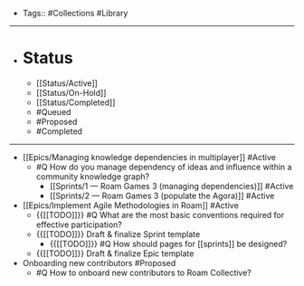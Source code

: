 - Tags:: #Collections #Library
- ---
- # Status
    - [[Status/Active]]
    - [[Status/On-Hold]]
    - [[Status/Completed]]
    - #Queued
    - #Proposed
    - #Completed
- ---
- [[Epics/Managing knowledge dependencies in multiplayer]] #Active
    - #Q How do you manage dependency of ideas and influence within a community knowledge graph?
        - [[Sprints/1 — Roam Games 3 (managing dependencies)]] #Active
        - [[Sprints/2 — Roam Games 3 (populate the Agora)]] #Active
- [[Epics/Implement Agile Methodologies in Roam]] #Active
    - {{[[TODO]]}} #Q What are the most basic conventions required for effective participation?
    - {{[[TODO]]}} Draft & finalize Sprint template
        - {{[[TODO]]}} #Q How should pages for [[sprints]] be designed? 
    - {{[[TODO]]}} Draft & finalize Epic template
- Onboarding new contributors #Proposed
    - #Q How to onboard new contributors to Roam Collective?
